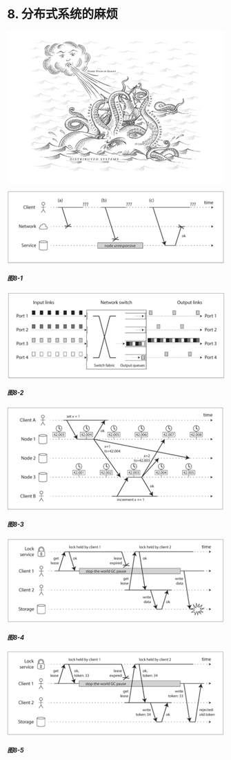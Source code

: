 # 8. 分布式系统的麻烦 



![](images/ch8.png)


![](images/fig8-1.png)
##### 图8-1 

![](images/fig8-2.png)
##### 图8-2

![](images/fig8-3.png)
##### 图8-3

![](images/fig8-4.png)
##### 图8-4

![](images/fig8-5.png)
##### 图8-5